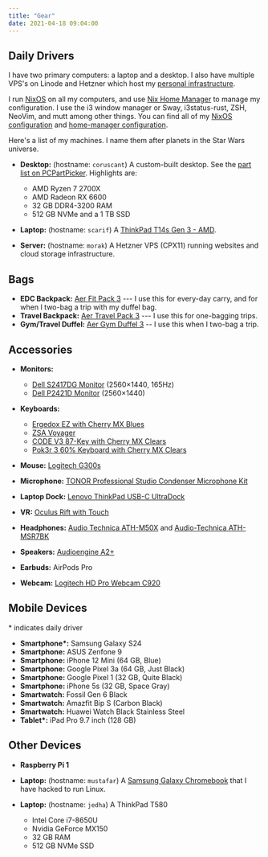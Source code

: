 ```yaml
---
title: "Gear"
date: 2021-04-18 09:04:00
---
```


## Daily Drivers

I have two primary computers: a laptop and a desktop. I also have multiple VPS's
on Linode and Hetzner which host my
[personal infrastructure](https://github.com/sumnerevans/nixos-configuration).

I run [NixOS](https://nixos.org/) on all my computers, and use
[Nix Home Manager](https://nix-community.github.io/home-manager/) to manage my
configuration. I use the i3 window manager or Sway, i3status-rust, ZSH, NeoVim,
and mutt among other things. You can find all of my
[NixOS configuration](https://github.com/sumnerevans/nixos-configuration) and
[home-manager configuration](https://github.com/sumnerevans/home-manager-configuration).

Here's a list of my machines. I name them after planets in the Star Wars
universe.

- **Desktop:** (hostname: `coruscant`) A custom-built desktop. See the
  [part list on PCPartPicker][partlist]. Highlights are:

  - AMD Ryzen 7 2700X
  - AMD Radeon RX 6600
  - 32 GB DDR4-3200 RAM
  - 512 GB NVMe and a 1 TB SSD

- **Laptop:** (hostname: `scarif`) A
  [ThinkPad T14s Gen 3 - AMD](https://www.lenovo.com/us/en/p/laptops/thinkpad/thinkpadt/thinkpad-t14s-gen-3-(14-inch-amd)/21cq000gus).

- **Server:** (hostname: `morak`) A Hetzner VPS (CPX11) running websites and
  cloud storage infrastructure.

## Bags

- **EDC Backpack:** [Aer Fit Pack 3](https://aersf.com/products/fit-pack-3) ---
  I use this for every-day carry, and for when I two-bag a trip with my duffel
  bag.
- **Travel Backpack:**
  [Aer Travel Pack 3](https://aersf.com/products/travel-pack-3) --- I use this
  for one-bagging trips.
- **Gym/Travel Duffel:**
  [Aer Gym Duffel 3](https://aersf.com/products/gym-duffel-3) -- I use this when
  I two-bag a trip.

## Accessories

- **Monitors:**

  - [Dell S2417DG Monitor][dells2417dg] (2560×1440, 165Hz)
  - [Dell P2421D Monitor][dellp2421d] (2560×1440)

- **Keyboards:**

  - [Ergedox EZ with Cherry MX Blues][ergodox-ez]
  - [ZSA Voyager](https://www.zsa.io/voyager)
  - [CODE V3 87-Key with Cherry MX Clears][code]
  - [Pok3r 3 60% Keyboard with Cherry MX Clears][pok3r3]

- **Mouse:** [Logitech G300s][g300s]

- **Microphone:** [TONOR Professional Studio Condenser Microphone Kit][tonormic]

- **Laptop Dock:** [Lenovo ThinkPad USB-C UltraDock][ultradock]

- **VR:** [Oculus Rift with Touch][oculus]

- **Headphones:** [Audio Technica ATH-M50X][ath-m50x] and
  [Audio-Technica ATH-MSR7BK][ath-msr7bk]

- **Speakers:** [Audioengine A2+][audioengine-a2plus]

- **Earbuds:** AirPods Pro

- **Webcam:** [Logitech HD Pro Webcam C920][logitech]

## Mobile Devices

\* indicates daily driver

- **Smartphone\*:** Samsung Galaxy S24
- **Smartphone:** ASUS Zenfone 9
- **Smartphone:** iPhone 12 Mini (64 GB, Blue)
- **Smartphone:** Google Pixel 3a (64 GB, Just Black)
- **Smartphone:** Google Pixel 1 (32 GB, Quite Black)
- **Smartphone:** iPhone 5s (32 GB, Space Gray)
- **Smartwatch:** Fossil Gen 6 Black
- **Smartwatch:** Amazfit Bip S (Carbon Black)
- **Smartwatch:** Huawei Watch Black Stainless Steel
- **Tablet\*:** iPad Pro 9.7 inch (128 GB)

## Other Devices

- **Raspberry Pi 1**

- **Laptop:** (hostname: `mustafar`) A
  [Samsung Galaxy Chromebook][samsung-galaxy-chromebook] that I have hacked to
  run Linux.

- **Laptop:** (hostname: `jedha`) A ThinkPad T580

  - Intel Core i7-8650U
  - Nvidia GeForce MX150
  - 32 GB RAM
  - 512 GB NVMe SSD

[partlist]: https://pcpartpicker.com/user/sumner/saved/#view=Lxc9Jx
[samsung-galaxy-chromebook]: https://www.samsung.com/us/computing/chromebooks/12-14/galaxy-chromebook--256gb-storage--8gb-ram---fiesta-red-xe930qca-k01us/
[dells2417dg]: https://www.amazon.com/dp/B01IOO4SGK
[dellu2412m]: https://www.amazon.com/dp/B07D1JCZL2
[dellp2421d]: https://www.amazon.com/dp/B086SCHQJK
[ergodox-ez]: https://ergodox-ez.com/
[code]: https://www.amazon.com/dp/B07MP1PV5B
[pok3r3]: https://www.amazon.com/dp/B00OFM6F80
[g300s]: https://www.amazon.com/dp/B00RH6R7C4
[tonormic]: https://www.amazon.com/dp/B01KHMUQ2M
[oculus]: https://www.amazon.com/dp/B073X8N1YW
[ultradock]: https://www.amazon.com/dp/B01N9RW2A3
[ath-m50x]: https://www.amazon.com/dp/B076BXN5MD
[ath-msr7bk]: https://www.amazon.com/dp/B00PEU9CFA
[audioengine-a2plus]: https://www.amazon.com/dp/B010OIVSDA
[pixelbuds]: https://store.google.com/product/google_pixel_buds
[logitech]: https://www.amazon.com/dp/B006JH8T3S
[cablematters]: https://www.amazon.com/dp/B083JKDNRJ
